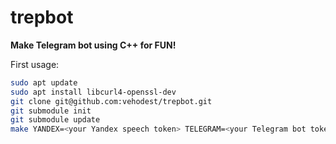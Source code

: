 # trepbot
__Make Telegram bot using C++ for FUN!__

First usage:
```bash
sudo apt update
sudo apt install libcurl4-openssl-dev
git clone git@github.com:vehodest/trepbot.git
git submodule init
git submodule update
make YANDEX=<your Yandex speech token> TELEGRAM=<your Telegram bot token> DISK=<your Yandex Disk OAuth2 token> ID=<your Yandex application ID>
```
